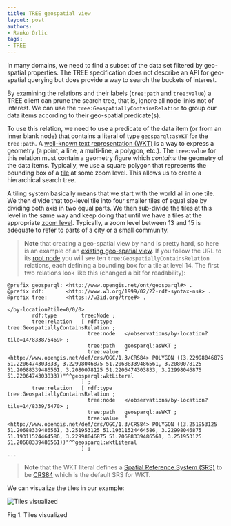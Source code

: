 ```yaml
---
title: TREE geospatial view
layout: post
authors:
- Ranko Orlic
tags:
- TREE
---
```

In many domains, we need to find a subset of the data set filtered by geo-spatial properties. The TREE specification does not describe an API for geo-spatial querying but does provide a way to search the buckets of interest.

By examining the relations and their labels (`tree:path` and `tree:value`) a TREE client can prune the search tree, that is, ignore all node links not of interest. We can use the `tree:GeospatiallyContainsRelation` to group our data items according to their geo-spatial predicate(s).

To use this relation, we need to use a predicate of the data item (or from an inner blank node) that contains a literal of type `geosparql:asWKT` for the `tree:path`. A [well-known text representation (WKT)](https://en.wikipedia.org/wiki/Well-known_text_representation_of_geometry) is a way to express a geometry (a point, a line, a multi-line, a polygon, etc.). The `tree:value` for this relation must contain a geometry figure which _contains_ the geometry of the data items. Typically, we use a square polygon that represents the bounding box of a [tile](https://en.wikipedia.org/wiki/Tiled_web_map) at some zoom level. This allows us to create a hierarchical search tree.

A tiling system basically means that we start with the world all in one tile. We then divide that top-level tile into four smaller tiles of equal size by dividing both axis in two equal parts. We then sub-divide the tiles at this level in the same way and keep doing that until we have a tiles at the appropriate [zoom level](https://wiki.openstreetmap.org/wiki/Slippy_map_tilenames#Zoom_levels). Typically, a zoom level between 13 and 15 is adequate to refer to parts of a city or a small community.

> **Note** that creating a geo-spatial view by hand is pretty hard, so here is an example of an [existing geo-spatial view](https://brugge-ldes.geomobility.eu/observations/by-location). If you follow the URL to its [root node](https://brugge-ldes.geomobility.eu/observations/by-location?tile=0/0/0) you will see ten `tree:GeospatiallyContainsRelation` relations, each defining a bounding box for a tile at level 14. The first two relations look like this (changed a bit for readability):

```
@prefix geosparql: <http://www.opengis.net/ont/geosparql#> .
@prefix rdf:       <http://www.w3.org/1999/02/22-rdf-syntax-ns#> .
@prefix tree:      <https://w3id.org/tree#> .

</by-location?tile=0/0/0>
        rdf:type        tree:Node ;
        tree:relation   [ rdf:type    tree:GeospatiallyContainsRelation ;
                          tree:node   </observations/by-location?tile=14/8338/5469> ;
                          tree:path   geosparql:asWKT ;
                          tree:value  "<http://www.opengis.net/def/crs/OGC/1.3/CRS84> POLYGON ((3.22998046875 51.2206474303833, 3.22998046875 51.20688339486561, 3.2080078125 51.20688339486561, 3.2080078125 51.2206474303833, 3.22998046875 51.2206474303833))"^^geosparql:wktLiteral
                        ] ;
        tree:relation   [ rdf:type    tree:GeospatiallyContainsRelation ;
                          tree:node   </observations/by-location?tile=14/8339/5470> ;
                          tree:path   geosparql:asWKT ;
                          tree:value  "<http://www.opengis.net/def/crs/OGC/1.3/CRS84> POLYGON ((3.251953125 51.20688339486561, 3.251953125 51.19311524464586, 3.22998046875 51.19311524464586, 3.22998046875 51.20688339486561, 3.251953125 51.20688339486561))"^^geosparql:wktLiteral
                        ] ;
...
```
> **Note** that the WKT literal defines a [Spatial Reference System (SRS)](https://en.wikipedia.org/wiki/Spatial_reference_system) to be [CRS84](https://en.wikipedia.org/wiki/World_Geodetic_System#WGS84) which is the default SRS for WKT.

We can visualize the tiles in our example:

![Tiles visualized](./artwork/tiles.png)

Fig 1. Tiles visualized
